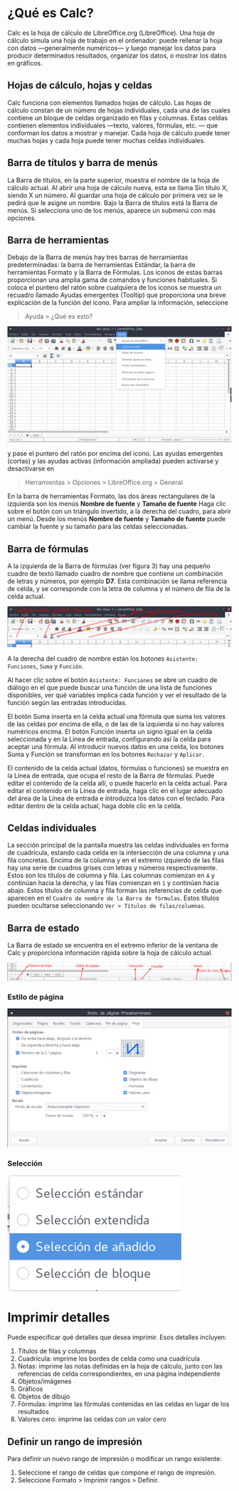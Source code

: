 # ¿Qué es Calc?

Calc es la hoja de cálculo de LibreOffice.org (LibreOffice). Una hoja de cálculo simula una hoja de trabajo en el ordenador: puede rellenar la hoja con datos —generalmente numéricos— y luego manejar los datos para producir determinados resultados, organizar los datos, o mostrar los datos en gráficos.

## Hojas de cálculo, hojas y celdas

Calc funciona con elementos llamados hojas de cálculo. Las hojas de cálculo constan de un número de hojas individuales, cada una de las cuales contiene un bloque de celdas organizado en filas y columnas.
Estas celdas contienen elementos individuales —texto, valores, fórmulas, etc. — que conforman los datos a mostrar y manejar.
Cada hoja de cálculo puede tener muchas hojas y cada hoja puede tener muchas celdas individuales.

## Barra de títulos y barra de menús

La Barra de títulos, en la parte superior, muestra el nombre de la hoja de cálculo actual.
Al abrir una hoja de cálculo nueva, esta se llama Sin título X, siendo X un número. Al guardar una hoja de cálculo por primera vez se le pedirá que le asigne un nombre.
Bajo la Barra de títulos está la Barra de menús. Si selecciona uno de los menús, aparece un submenú con más opciones.

## Barra de herramientas

Debajo de la Barra de menús hay tres barras de herramientas predeterminadas: la barra de herramientas Estándar, la barra de herramientas Formato y la Barra de Fórmulas.
Los iconos de estas barras proporcionan una amplia gama de comandos y funciones habituales.
Si coloca el puntero del ratón sobre cualquiera de los iconos se muestra un recuadro llamado Ayudas emergentes (Tooltip) que proporciona una breve explicación de la función del icono. Para ampliar la información, seleccione 

> Ayuda > ¿Qué es esto? 

![](/img/Calc_Ceuta.png) 

y pase el puntero del ratón por encima del icono. Las ayudas emergentes (cortas) y las ayudas activas (información ampliada) pueden activarse y desactivarse en

> Herramientas > Opciones > LibreOffice.org > General

En la barra de herramientas Formato, las dos áreas rectangulares de la izquierda son los menús **Nombre de fuente** y **Tamaño de fuente**
Haga clic sobre el botón con un triángulo invertido, a la derecha del cuadro, para abrir un menú. Desde los menús **Nombre de fuente** y **Tamaño de fuente** puede cambiar la fuente y su tamaño para las celdas seleccionadas.


## Barra de fórmulas

A la izquierda de la Barra de fórmulas (ver figura 3) hay una pequeño cuadro de texto llamado cuadro de nombre que contiene un combinación de letras y números, por ejemplo **D7**. Esta combinación se llama referencia de celda, y se corresponde con la letra de columna y el número de fila de la celda actual.

![](/img/Calc_Ceuta1.png) 

A la derecha del cuadro de nombre están los botones `Asistente: Funciones`, `Suma` y `Función`.

Al hacer clic sobre el botón `Asistente: Funciones` se abre un cuadro de diálogo en el que puede buscar una función de una lista de funciones disponibles, ver qué variables implica cada función y ver el resultado de la función según las entradas introducidas.

El botón Suma inserta en la celda actual una fórmula que suma los valores de las celdas por encima de ella, o de las de la izquierda si no hay valores numéricos encima.
El botón Función inserta un signo igual en la celda seleccionada y en la Línea de entrada, configurando así la celda para aceptar una fórmula.
Al introducir nuevos datos en una celda, los botones Suma y Función se transforman en los botones `Rechazar` y `Aplicar`.

El contenido de la celda actual (datos, fórmulas o funciones) se muestra en la Línea de entrada, que ocupa el resto de la Barra de fórmulas. Puede editar el contenido de la celda allí, o puede hacerlo en la celda actual. Para editar el contenido en la Línea de entrada, haga clic en el lugar adecuado del área de la Línea de entrada e introduzca los datos con el teclado. Para editar dentro de la celda actual, haga doble clic en la celda.


## Celdas individuales

La sección principal de la pantalla muestra las celdas individuales en forma de cuadrícula, estando cada celda en la intersección de una columna y una fila concretas.
Encima de la columna y en el extremo izquierdo de las filas hay una serie de cuadros grises con letras y números respectivamente. Estos son los títulos de columna y fila.
Las columnas comienzan en `A` y continúan hacia la derecha, y las filas comienzan en `1` y continúan hacia abajo.
Estos títulos de columna y fila forman las referencias de celda que aparecen en el `Cuadro de nombre de la Barra de fórmulas`. 
Estos títulos pueden ocultarse seleccionando `Ver > Títulos de filas/columnas`.


## Barra de estado

La Barra de estado se encuentra en el extremo inferior de la ventana de Calc y proporciona información rápida sobre la hoja de cálculo actual.

![](/img/Calc_Ceuta2.png) 

### Estilo de página

![](/img/Calc_Ceuta3.png) 

### Selección

![](/img/Calc_Ceuta4.png)  


# Imprimir detalles

Puede especificar qué detalles que desea imprimir. Esos detalles        incluyen:

1. Títulos de filas y columnas
2. Cuadrícula: imprime los bordes de celda como una cuadrícula
3. Notas: imprime las notas definidas en la hoja de cálculo, junto con las
referencias de celda correspondientes, en una página independiente
4. Objetos/imágenes
5. Gráficos
6. Objetos de dibujo
7. Fórmulas: imprime las fórmulas contenidas en las celdas en lugar de los
resultados
8. Valores cero: imprime las celdas con un valor cero

## Definir un rango de impresión

Para definir un nuevo rango de impresión o modificar un rango existente:

1. Seleccione el rango de celdas que compone el rango de impresión.
2. Seleccione Formato > Imprimir rangos > Definir.


